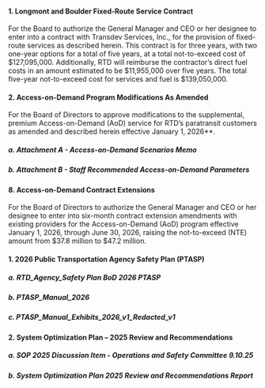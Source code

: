 #### 1. Longmont and Boulder Fixed-Route Service Contract

For the Board to authorize the General Manager and CEO or her designee to enter into a contract with Transdev Services, Inc., for the provision of fixed-route services as described herein. This contract is for three years, with two one-year options for a total of five years, at a total not-to-exceed cost of $127,095,000. Additionally, RTD will reimburse the contractor’s direct fuel costs in an amount estimated to be $11,955,000 over five years. The total five-year not-to-exceed cost for services and fuel is $139,050,000.

#### 2. Access-on-Demand Program Modifications As Amended

For the Board of Directors to approve modifications to the supplemental, premium Access-on-Demand (AoD) service for RTD’s paratransit customers as amended and described herein effective January 1, 2026**.

##### a. Attachment A - Access-on-Demand Scenarios Memo

##### b. Attachment B - Staff Recommended Access-on-Demand Parameters

#### 8. Access-on-Demand Contract Extensions

For the Board of Directors to authorize the General Manager and CEO or her designee to enter into six-month contract extension amendments with existing providers for the Access-on-Demand (AoD) program effective January 1, 2026, through June 30, 2026, raising the not-to-exceed (NTE) amount from $37.8 million to $47.2 million.

#### 1. 2026 Public Transportation Agency Safety Plan (PTASP)

##### a. RTD_Agency_Safety Plan BoD 2026 PTASP

##### b. PTASP_Manual_2026

##### c. PTASP_Manual_Exhibits_2026_v1_Redacted_v1

#### 2. System Optimization Plan – 2025 Review and Recommendations

##### a. SOP 2025 Discussion Item - Operations and Safety Committee 9.10.25

##### b. System Optimization Plan 2025 Review and Recommendations Report